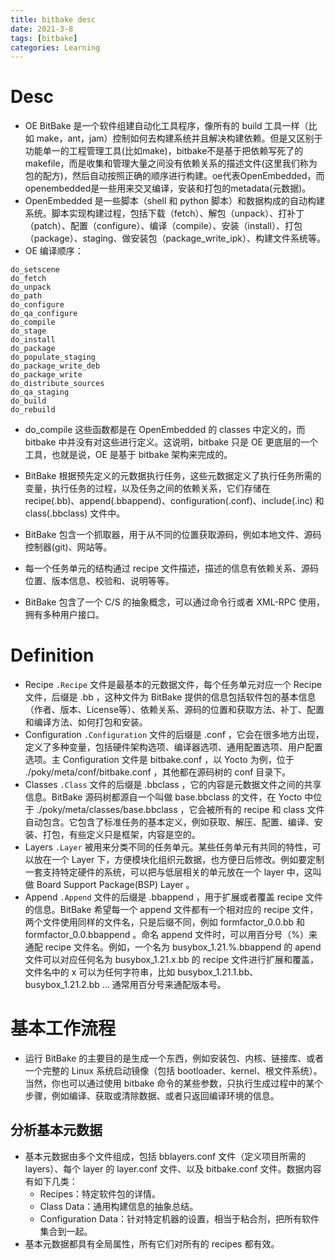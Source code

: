 ```yaml
---
title: bitbake desc
date: 2021-3-8
tags: [bitbake]
categories: Learning
---
```


# Desc
- OE BitBake 是一个软件组建自动化工具程序，像所有的 build 工具一样（比如 make，ant，jam）控制如何去构建系统并且解决构建依赖。但是又区别于功能单一的工程管理工具(比如make)，bitbake不是基于把依赖写死了的makefile，而是收集和管理大量之间没有依赖关系的描述文件(这里我们称为包的配方)，然后自动按照正确的顺序进行构建。oe代表OpenEmbedded，而openembedded是一些用来交叉编译，安装和打包的metadata(元数据)。
- OpenEmbedded 是一些脚本（shell 和 python 脚本）和数据构成的自动构建系统。脚本实现构建过程，包括下载（fetch）、解包（unpack）、打补丁（patch）、配置（configure）、编译（compile）、安装（install）、打包（package）、staging、做安装包（package_write_ipk）、构建文件系统等。
- OE 编译顺序：
```shell
do_setscene
do_fetch
do_unpack
do_path
do_configure
do_qa_configure
do_compile
do_stage
do_install
do_package
do_populate_staging
do_package_write_deb
do_package_write
do_distribute_sources
do_qa_staging
do_build
do_rebuild
```
- do_compile 这些函数都是在 OpenEmbedded 的 classes 中定义的，而 bitbake 中并没有对这些进行定义。这说明，bitbake 只是 OE 更底层的一个工具，也就是说，OE 是基于 bitbake 架构来完成的。

- BitBake 根据预先定义的元数据执行任务，这些元数据定义了执行任务所需的变量，执行任务的过程，以及任务之间的依赖关系，它们存储在 recipe(.bb)、append(.bbappend)、configuration(.conf)、include(.inc) 和 class(.bbclass) 文件中。
- BitBake 包含一个抓取器，用于从不同的位置获取源码，例如本地文件、源码控制器(git)、网站等。
- 每一个任务单元的结构通过 recipe 文件描述，描述的信息有依赖关系、源码位置、版本信息、校验和、说明等等。
- BitBake 包含了一个 C/S 的抽象概念，可以通过命令行或者 XML-RPC 使用，拥有多种用户接口。

# Definition
- Recipe `.Recipe` 文件是最基本的元数据文件，每个任务单元对应一个 Recipe 文件，后缀是 .bb ，这种文件为 BitBake 提供的信息包括软件包的基本信息（作者、版本、License等）、依赖关系、源码的位置和获取方法、补丁、配置和编译方法、如何打包和安装。
- Configuration `.Configuration` 文件的后缀是 .conf ，它会在很多地方出现，定义了多种变量，包括硬件架构选项、编译器选项、通用配置选项、用户配置选项。主 Configuration 文件是 bitbake.conf ，以 Yocto 为例，位于 ./poky/meta/conf/bitbake.conf ，其他都在源码树的 conf 目录下。
- Classes `.Class` 文件的后缀是 .bbclass ，它的内容是元数据文件之间的共享信息。BitBake 源码树都源自一个叫做 base.bbclass 的文件，在 Yocto 中位于 ./poky/meta/classes/base.bbclass ，它会被所有的 recipe 和 class 文件自动包含。它包含了标准任务的基本定义，例如获取、解压、配置、编译、安装、打包，有些定义只是框架，内容是空的。
- Layers `.Layer` 被用来分类不同的任务单元。某些任务单元有共同的特性，可以放在一个 Layer 下，方便模块化组织元数据，也方便日后修改。例如要定制一套支持特定硬件的系统，可以把与低层相关的单元放在一个 layer 中，这叫做 Board Support Package(BSP) Layer 。
- Append `.Append` 文件的后缀是 .bbappend ，用于扩展或者覆盖 recipe 文件的信息。BitBake 希望每一个 append 文件都有一个相对应的 recipe 文件，两个文件使用同样的文件名，只是后缀不同，例如 formfactor_0.0.bb 和 formfactor_0.0.bbappend 。命名 append 文件时，可以用百分号（%）来通配 recipe 文件名。例如，一个名为 busybox_1.21.%.bbappend 的 apend 文件可以对应任何名为 busybox_1.21.x.bb 的 recipe 文件进行扩展和覆盖，文件名中的 x 可以为任何字符串，比如 busybox_1.21.1.bb、busybox_1.21.2.bb ... 通常用百分号来通配版本号。

# 基本工作流程
- 运行 BitBake 的主要目的是生成一个东西，例如安装包、内核、链接库、或者一个完整的 Linux 系统启动镜像（包括 bootloader、kernel、根文件系统）。当然，你也可以通过使用 bitbake 命令的某些参数，只执行生成过程中的某个步骤，例如编译、获取或清除数据、或者只返回编译环境的信息。

## 分析基本元数据
- 基本元数据由多个文件组成，包括 bblayers.conf 文件（定义项目所需的 layers）、每个 layer 的 layer.conf 文件、以及 bitbake.conf 文件。数据内容有如下几类：
    - Recipes：特定软件包的详情。
    - Class Data：通用构建信息的抽象总结。
    - Configuration Data：针对特定机器的设置，相当于粘合剂，把所有软件集合到一起。
- 基本元数据都具有全局属性，所有它们对所有的 recipes 都有效。
